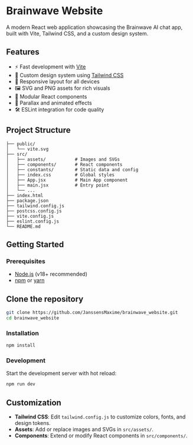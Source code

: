 # Brainwave Website

A modern React web application showcasing the Brainwave AI chat app, built with Vite, Tailwind CSS, and a custom design system.

## Features

- ⚡️ Fast development with [Vite](https://vitejs.dev/)
- 🎨 Custom design system using [Tailwind CSS](https://tailwindcss.com/)
- 📱 Responsive layout for all devices
- 🖼️ SVG and PNG assets for rich visuals
- 🧩 Modular React components
- 🌈 Parallax and animated effects
- 🛠️ ESLint integration for code quality

## Project Structure

```
├── public/
│   └── vite.svg
├── src/
│   ├── assets/           # Images and SVGs
│   ├── components/       # React components
│   ├── constants/        # Static data and config
│   ├── index.css         # Global styles
│   ├── App.jsx           # Main App component
│   ├── main.jsx          # Entry point
│   └── ...
├── index.html
├── package.json
├── tailwind.config.js
├── postcss.config.js
├── vite.config.js
├── eslint.config.js
└── README.md
```

## Getting Started

### Prerequisites

- [Node.js](https://nodejs.org/) (v18+ recommended)
- [npm](https://www.npmjs.com/) or [yarn](https://yarnpkg.com/)

## Clone the repository

```sh
git clone https://github.com/JanssensMaxime/brainwave_website.git
cd brainwave_website
```

### Installation

```sh
npm install
```

### Development

Start the development server with hot reload:

```sh
npm run dev
```

## Customization

- **Tailwind CSS**: Edit `tailwind.config.js` to customize colors, fonts, and design tokens.
- **Assets**: Add or replace images and SVGs in `src/assets/`.
- **Components**: Extend or modify React components in `src/components/`.
